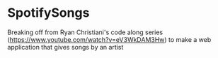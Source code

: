 # SpotifySongs
Breaking off from Ryan Christiani's code along series (https://www.youtube.com/watch?v=eV3WkDAM3Hw) to make a web application that gives songs by an artist

